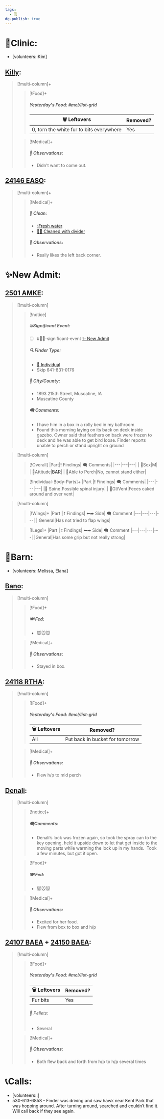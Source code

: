 ```yaml
---
tags:
  - 🗒️
dg-publish: true
---
```


# 🏥Clinic:
- [volunteers::Kim]

## [Killy](../RARE%20Birds/Ed%20Birds/Killy.md):
> [!multi-column]+
>
>> [!Food]+
>>##### Yesterday's Food: #mcl/list-grid
>> |🗑️ Leftovers| Removed?
>> |---|---|
>>|0, torn the white fur to bits everywhere|Yes
>
>> [!Medical]+
>> ##### 🔭 Observations:
>> - Didn't want to come out.

## [24146 EASO](../RARE%20Birds/24146%20EASO.md):
> [!multi-column]+
>
>> [!Medical]+
>>##### 🫧 Clean:
>> - [💧Fresh water](../Admin/Codes/Fresh%20water.md)
>> - [🧼➗ Cleaned with divider](../Admin/Codes/Cleaned%20with%20divider.md)
>>
>> ##### 🔭 Observations:
>> - Really likes the left back corner.

# ✨New Admit:

## [2501 AMKE](../RARE%20Birds/2501%20AMKE.md):
> [!multi-column]
>
>> [!notice]
>> ##### 💥Significant Event:
>> - [ ] #🦅💥-significant-event [✨ New Admit](../Admin/Codes/New%20Admit.md)
>>
>> ##### 🔍 Finder Type:
>> - [🧑 Individual](../Admin/Codes/Individual.md)
>> 	-  Skip 641-831-0176
>>
>> ##### 🌆 City/County:
>> - 1893 215th Street, Muscatine, IA
>> - Muscatine County
>>
>>##### 🗨️ Comments:
>>- I have him in a box in a rolly bed in my bathroom.
>>- Found this morning laying on its back on deck inside gazebo. Owner said that feathers on back were frozen to deck and he was able to get bird loose. Finder reports unable to perch or stand upright on ground
>

> [!multi-column]
>
>> [!Overall]
>>|Part|❗ Findings| 🗨️ Comments|
>>|---|---|---|
>>| 🚻Sex|M|
>>| 💃Attitude|[BAR](../Admin/Codes/Bright-Alert-Responsive-(BAR).md)|
>>| 🧍Able to Perch|No, cannot stand either|
>>
>
>> [!Individual-Body-Parts]+
>>|Part |❗ Findings| 🗨️ Comments|
>>|---|---|---|
>>|🦴 Spine|Possible spinal injury|
>>| 🍑GI/Vent|Feces caked around and over vent|
>>

> [!multi-column]
>> [!Wings]+
>>|Part | ❗ Findings| ⬅️➡️ Side| 🗨️ Comment
>>|---|---|---|---|
>>| General|Has not tried to flap wings|
>
>> [!Legs]+
>>|Part | ❗ Findings| ⬅️➡️ Side| 🗨️ Comment
>>|---|---|---|---|
>>|General|Has some grip but not really strong|

# 🏡Barn:
- [volunteers::Melissa, Elana]

## [Bano](../RARE%20Birds/Ed%20Birds/Bano.md):
> [!multi-column]      
>
>> [!Food]+
>> ##### 🍽️ Fed:
>> - 🐭🐭🐭
>
>> [!Medical]+
>> ##### 🔭 Observations:
>> - Stayed in box.

## [24118 RTHA](../RARE%20Birds/24118%20RTHA.md):
> [!multi-column]
>
>> [!Food]+
>> ##### Yesterday's Food: #mcl/list-grid
>> |🗑️ Leftovers| Removed?
>> |---|---|
>>|All|Put back in bucket for tomorrow
>>
>
>> [!Medical]+
>> ##### 🔭 Observations:
>> - Flew h/p to mid perch

## [Denali](../RARE%20Birds/Ed%20Birds/Denali.md):
> [!multi-column]
>
>> [!notice]+
>> ##### 🗨️Comments:
>> - Denali’s lock was frozen again, so took the spray can to the key opening, held it upside down to let that get inside to the moving parts while warming the lock up in my hands.  Took a few minutes, but got it open.       
>
>> [!Food]+
>> ##### 🍽️ Fed:
>> - 🐭🐭🐭
>
>> [!Medical]+
>> ##### 🔭 Observations:
>> - Excited for her food.
>> - Flew from box to box and h/p

## [24107 BAEA](../RARE%20Birds/24107%20BAEA.md) + [24150 BAEA](../RARE%20Birds/24150%20BAEA.md):
> [!multi-column]
>
>> [!Food]+
>> ##### Yesterday's Food: #mcl/list-grid
>> |🗑️ Leftovers| Removed?
>> |---|---|
>>|Fur bits|Yes
>>
>>###### 💩 Pellets:
>>- Several
>
>> [!Medical]+
>> ##### 🔭 Observations:
>> - Both flew back and forth from h/p to h/p several times

# 📞Calls:
- [volunteers::]
- 530-613-6858 - Finder was driving and saw hawk near Kent Park that was hopping around. After turning around, searched and couldn’t find it. Will call back if they see again.

